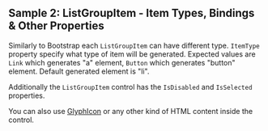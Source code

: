 ## Sample 2: ListGroupItem - Item Types, Bindings & Other Properties

Similarly to Bootstrap each `ListGroupItem` can have different type. `ItemType` property specify what type of item will be generated.
Expected values are `Link` which generates "a" element, `Button` which generates "button" element. Default generated element is "li". 
 
Additionally the `ListGroupItem` control has the `IsDisabled` and `IsSelected` properties.

You can also use [GlyphIcon](~/controls/bootstrap/GlyphIcon) or any other kind of HTML content inside the control.